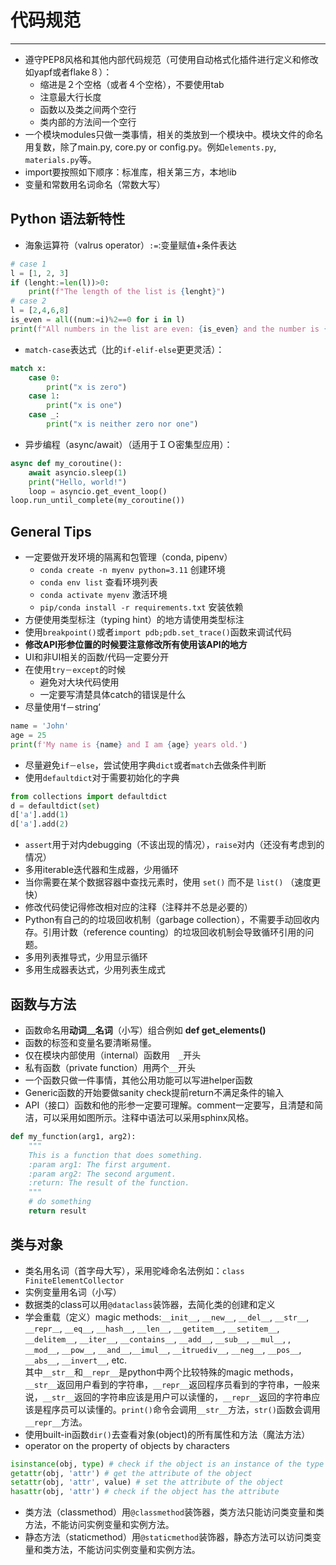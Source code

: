 # 代码规范
----------
* 遵守PEP8风格和其他内部代码规范（可使用自动格式化插件进行定义和修改如yapf或者flake８）：
    - 缩进是２个空格（或者４个空格），不要使用tab
    - 注意最大行长度
    - 函数以及类之间两个空行
    - 类内部的方法间一个空行
* 一个模块modules只做一类事情，相关的类放到一个模块中。模块文件的命名用复数，除了main.py, core.py or config.py。例如`elements.py`, `materials.py`等。
* import要按照如下顺序：标准库，相关第三方，本地lib
* 变量和常数用名词命名（常数大写）

## Python 语法新特性
* 海象运算符（valrus operator）`:=`:变量赋值+条件表达
```python
# case 1
l = [1, 2, 3]
if (lenght:=len(l))>0:
    print(f"The length of the list is {lenght}")
# case 2
l = [2,4,6,8]
is_even = all((num:=i)%2==0 for i in l)
print(f"All numbers in the list are even: {is_even} and the number is {num}")
```
* `match-case`表达式（比的`if-elif-else`更更灵活）：
```python
match x:
    case 0:
        print("x is zero")
    case 1:
        print("x is one")
    case _:
        print("x is neither zero nor one")
```
* 异步编程（async/await）（适用于ＩＯ密集型应用）：
```python
async def my_coroutine():
    await asyncio.sleep(1)
    print("Hello, world!")
    loop = asyncio.get_event_loop()
loop.run_until_complete(my_coroutine())
```


## General Tips
* 一定要做开发环境的隔离和包管理（conda, pipenv）
    * `conda create -n myenv python=3.11` 创建环境
    * `conda env list` 查看环境列表
    * `conda activate myenv` 激活环境
    * `pip/conda install -r requirements.txt` 安装依赖
* 方便使用类型标注（typing hint）的地方请使用类型标注
* 使用`breakpoint()`或者`import pdb;pdb.set_trace()`函数来调试代码
* **修改API形参位置的时候要注意修改所有使用该API的地方**
* UI和非UI相关的函数/代码一定要分开
* 在使用`try－except`的时候
    * 避免对大块代码使用
    * 一定要写清楚具体catch的错误是什么
* 尽量使用‘f－string’  
```python
name = 'John'
age = 25
print(f'My name is {name} and I am {age} years old.')
```
* 尽量避免`if－else`，尝试使用字典`dict`或者`match`去做条件判断
* 使用`defaultdict`对于需要初始化的字典
```python
from collections import defaultdict
d = defaultdict(set)
d['a'].add(1)
d['a'].add(2)
```
* `assert`用于对内debugging（不该出现的情况），`raise`对内（还没有考虑到的情况）
* 多用iterable迭代器和生成器，少用循环
* 当你需要在某个数据容器中查找元素时，使用 `set()` 而不是 `list()` （速度更快）
* 修改代码使记得修改相对应的注释（注释并不总是必要的）
* Python有自己的的垃圾回收机制（garbage collection），不需要手动回收内存。引用计数（reference counting）的垃圾回收机制会导致循环引用的问题。
* 多用列表推导式，少用显示循环
* 多用生成器表达式，少用列表生成式

## 函数与方法
* 函数命名用**动词＿名词**（小写）组合例如 **def get_elements()**
* 函数的标签和变量名要清晰易懂。
* 仅在模块内部使用（internal）函数用　`_`开头
* 私有函数（private function）用两个`__`开头
* 一个函数只做一件事情，其他公用功能可以写进helper函数
* Generic函数的开始要做sanity check提前return不满足条件的输入
* API（接口）函数和他的形参一定要可理解。comment一定要写，且清楚和简洁，可以采用如图所示。注释中语法可以采用sphinx风格。

```python
def my_function(arg1, arg2):
    """
    This is a function that does something.
    :param arg1: The first argument.
    :param arg2: The second argument.
    :return: The result of the function.
    """
    # do something
    return result
```

## 类与对象
* 类名用名词（首字母大写），采用驼峰命名法例如：`class FiniteElementCollector`
* 实例变量用名词（小写）
* 数据类的class可以用`@dataclass`装饰器，去简化类的创建和定义
* 学会重载（定义）magic methods:`__init__`, `__new__`, `__del__`, `__str__`, `__repr＿`, `__eq__`, `__hash__`, `__len__`, `__getitem__`, `__setitem__`, `__delitem__`, `__iter__`, `__contains__`, `__add__`, `__sub__`, `__mul__`, , `__mod__`, `__pow__`, `__and__`,`__imul__`, `__itruediv__`, `__neg__`, `__pos__`, `__abs__`, `__invert__`, etc.  
其中`__str__`和`__repr__`是python中两个比较特殊的magic methods，`__str__`返回用户看到的字符串，`__repr__`返回程序员看到的字符串，一般来说，`__str__`返回的字符串应该是用户可以读懂的，`__repr__`返回的字符串应该是程序员可以读懂的。`print()`命令会调用`__str__`方法，`str()`函数会调用`__repr__`方法。
* 使用built-in函数`dir()`去查看对象(object)的所有属性和方法（魔法方法）
* operator on the property of objects by characters
```python
isinstance(obj, type) # check if the object is an instance of the type
getattr(obj, 'attr') # get the attribute of the object
setattr(obj, 'attr', value) # set the attribute of the object
hasattr(obj, 'attr') # check if the object has the attribute
```
* 类方法（classmethod）用`@classmethod`装饰器，类方法只能访问类变量和类方法，不能访问实例变量和实例方法。
* 静态方法（staticmethod）用`@staticmethod`装饰器，静态方法可以访问类变量和类方法，不能访问实例变量和实例方法。









